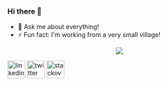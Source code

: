 ### Hi there 👋

- 💬 Ask me about everything!
- ⚡ Fun fact: I'm working from a very small village!

<p align="center">
  <img src="https://github-readme-stats.vercel.app/api?username=msangtarash&show_icons=true&count_private=true&include_all_commits=true&theme=bear" />
</p>

[<img src='https://cdn.jsdelivr.net/npm/simple-icons@3.0.1/icons/linkedin.svg' alt='linkedin' height='40'>](https://www.linkedin.com/in/msangtarash/)  [<img src='https://cdn.jsdelivr.net/npm/simple-icons@3.0.1/icons/twitter.svg' alt='twitter' height='40'>](https://twitter.com/msangtarash)  [<img src='https://cdn.jsdelivr.net/npm/simple-icons@3.0.1/icons/stackoverflow.svg' alt='stackoverflow' height='40'>](https://stackoverflow.com/users/2720104/marzie?tab=profile)

